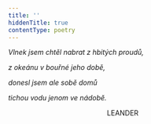 ```yaml
---
title: ''
hiddenTitle: true
contentType: poetry
---
```


_Vlnek jsem chtěl nabrat z hbitých proudů,_

_z okeánu v bouřné jeho době,_

_donesl jsem ale sobě domů_

_tichou vodu jenom ve nádobě._

                                                   LEANDER
